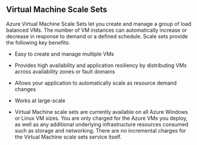 ## Virtual Machine Scale Sets

Azure Virtual Machine Scale Sets let you create and manage a group of load balanced VMs. The number of VM instances can automatically increase or decrease in response to demand or a defined schedule. Scale sets provide the following key benefits:

- Easy to create and manage multiple VMs
- Provides high availability and application resiliency by distributing VMs across availability zones or fault domains
- Allows your application to automatically scale as resource demand changes
- Works at large-scale

- Virtual Machine scale sets are currently available on all Azure Windows or Linux VM sizes. You are only charged for the Azure VMs you deploy, as well as any additional underlying infrastructure resources consumed such as storage and networking. There are no incremental charges for the Virtual Machine scale sets service itself.

